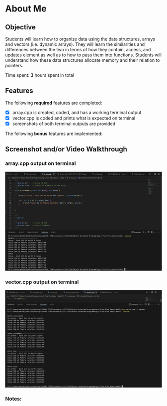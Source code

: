 # About Me

## Objective
Students will learn how to organize data using the data structures, arrays and vectors (i.e. dynamic arrays). 
They will learn the similarities and differences between the two in terms of how they contain, access, and updates 
element as well as to how to pass them into functions. Students will understand how these data structures allocate 
memory and their relation to pointers.


Time spent: **3** hours spent in total

## Features

The following **required** features are completed:

- [x] array.cpp is created, coded, and has a working terminal output
- [x] vector.cpp is coded and prints what is expected on terminal
- [x] screenshots of both terminal outputs are provided

The following **bonus** features are implemented:


## Screenshot and/or Video Walkthrough

### array.cpp output on terminal
![](<images02/array_Output.png>)

### vector.cpp output on terminal  
![](<images02/vector_Output.png>)

### Notes: